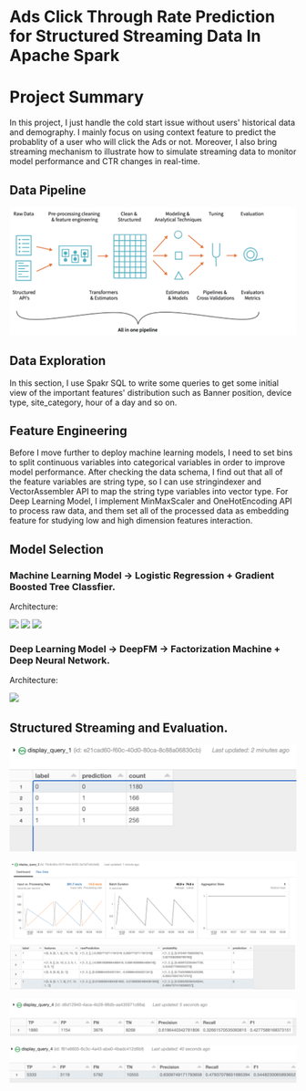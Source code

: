 # Ads Click Through Rate Prediction for Structured Streaming Data In Apache Spark


# Project Summary
In this project, I just handle the cold start issue without users' historical data and demography. I mainly focus on using context feature to predict the probablity of a user who will click the Ads or not. Moreover, I also bring streaming mechanism to illustrate how to simulate streaming data to monitor model performance and CTR changes in real-time.

## Data Pipeline  
![](My%20Folder/ML%20Pipeline.png)


## Data Exploration
In this section, I use Spakr SQL to write some queries to get some initial view of the important features' distribution such as Banner position, device type, site_category, hour of a day and so on.


## Feature Engineering
Before I move further to deploy machine learning models, I need to set bins to split continuous variables into categorical variables in order to improve model performance. After checking the data schema, I find out that all of the feature variables are string type, so I can use stringindexer and VectorAssembler API to map the string type variables into vector type. For Deep Learning Model, I implement MinMaxScaler and OneHotEncoding API to process raw data, and them set all of the processed data as embedding feature for studying low and high dimension features interaction.  

## Model Selection
### Machine Learning Model -> Logistic Regression + Gradient Boosted Tree Classfier.  

Architecture:  

<img src="https://miro.medium.com/max/1400/1*jC5T3FeI_X8Zwa-rbf8cfg.png" width="500">

<img src="https://miro.medium.com/max/1400/1*ivIuVXL7JpnJx83DqWI9GQ.png" width="500">

<img src="https://miro.medium.com/max/1400/1*XzLBOdDH0ypuY0Ez8p9nKA.png" width="500">




### Deep Learning Model -> DeepFM -> Factorization Machine + Deep Neural Network.  


Architecture:  

<img src="https://raw.githubusercontent.com/shenweichen/DeepCTR/master/docs/pics/DeepFM.png" width="600">


## Structured Streaming and Evaluation.  

![](My%20Folder/streaming%201.png)

![](My%20Folder/streaming%202.png)

![](My%20Folder/streaming%203.png)

![](My%20Folder/streaming%205.png)
              

